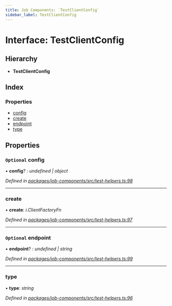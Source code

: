 ```yaml
---
title: Job Components: `TestClientConfig`
sidebar_label: TestClientConfig
---
```


# Interface: TestClientConfig

## Hierarchy

* **TestClientConfig**

## Index

### Properties

* [config](testclientconfig.md#optional-config)
* [create](testclientconfig.md#create)
* [endpoint](testclientconfig.md#optional-endpoint)
* [type](testclientconfig.md#type)

## Properties

### `Optional` config

• **config**? : *undefined | object*

*Defined in [packages/job-components/src/test-helpers.ts:98](https://github.com/terascope/teraslice/blob/653cf7530/packages/job-components/src/test-helpers.ts#L98)*

___

###  create

• **create**: *i.ClientFactoryFn*

*Defined in [packages/job-components/src/test-helpers.ts:97](https://github.com/terascope/teraslice/blob/653cf7530/packages/job-components/src/test-helpers.ts#L97)*

___

### `Optional` endpoint

• **endpoint**? : *undefined | string*

*Defined in [packages/job-components/src/test-helpers.ts:99](https://github.com/terascope/teraslice/blob/653cf7530/packages/job-components/src/test-helpers.ts#L99)*

___

###  type

• **type**: *string*

*Defined in [packages/job-components/src/test-helpers.ts:96](https://github.com/terascope/teraslice/blob/653cf7530/packages/job-components/src/test-helpers.ts#L96)*
